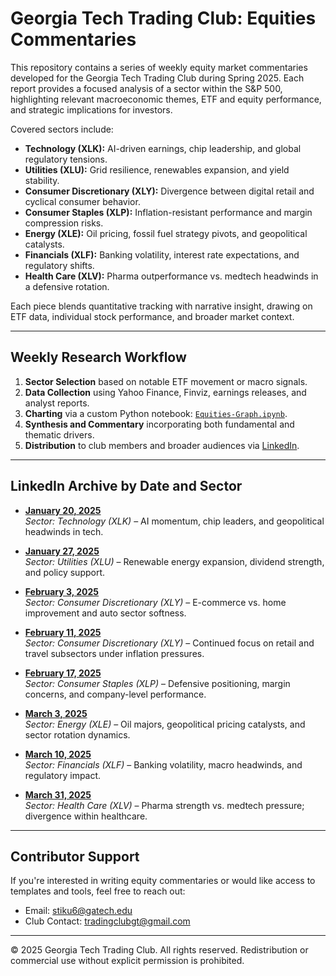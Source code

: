 # Georgia Tech Trading Club: Equities Commentaries

This repository contains a series of weekly equity market commentaries developed for the Georgia Tech Trading Club during Spring 2025. Each report provides a focused analysis of a sector within the S&P 500, highlighting relevant macroeconomic themes, ETF and equity performance, and strategic implications for investors.

Covered sectors include:

- **Technology (XLK):** AI-driven earnings, chip leadership, and global regulatory tensions.
- **Utilities (XLU):** Grid resilience, renewables expansion, and yield stability.
- **Consumer Discretionary (XLY):** Divergence between digital retail and cyclical consumer behavior.
- **Consumer Staples (XLP):** Inflation-resistant performance and margin compression risks.
- **Energy (XLE):** Oil pricing, fossil fuel strategy pivots, and geopolitical catalysts.
- **Financials (XLF):** Banking volatility, interest rate expectations, and regulatory shifts.
- **Health Care (XLV):** Pharma outperformance vs. medtech headwinds in a defensive rotation.

Each piece blends quantitative tracking with narrative insight, drawing on ETF data, individual stock performance, and broader market context.

---

## Weekly Research Workflow

1. **Sector Selection** based on notable ETF movement or macro signals.
2. **Data Collection** using Yahoo Finance, Finviz, earnings releases, and analyst reports.
3. **Charting** via a custom Python notebook: [`Equities-Graph.ipynb`](./Equities-Graph.ipynb).
4. **Synthesis and Commentary** incorporating both fundamental and thematic drivers.
5. **Distribution** to club members and broader audiences via [LinkedIn](https://www.linkedin.com/company/tradingclubgt/).

---

## LinkedIn Archive by Date and Sector

- **[January 20, 2025](https://www.linkedin.com/posts/tradingclubgt_market-insights-21january2025-activity-7287531806323597312-9VpT)**  
  *Sector: Technology (XLK)* – AI momentum, chip leaders, and geopolitical headwinds in tech.

- **[January 27, 2025](https://www.linkedin.com/posts/tradingclubgt_market-insights-27january2025-activity-7289663013186404355-bgxJ)**  
  *Sector: Utilities (XLU)* – Renewable energy expansion, dividend strength, and policy support.

- **[February 3, 2025](https://www.linkedin.com/posts/tradingclubgt_market-insights-3february2025-activity-7292199377429749761-IJaN)**  
  *Sector: Consumer Discretionary (XLY)* – E-commerce vs. home improvement and auto sector softness.

- **[February 11, 2025](https://www.linkedin.com/posts/tradingclubgt_market-insights-11february2025-activity-7295113583447687168-K7-X)**  
  *Sector: Consumer Discretionary (XLY)* – Continued focus on retail and travel subsectors under inflation pressures.

- **[February 17, 2025](https://www.linkedin.com/posts/tradingclubgt_market-insights-17feb2025-activity-7297265057367838723-oTjj)**  
  *Sector: Consumer Staples (XLP)* – Defensive positioning, margin concerns, and company-level performance.

- **[March 3, 2025](https://www.linkedin.com/posts/tradingclubgt_market-insights-3mar2025-activity-7302341095814803457-Pve3)**  
  *Sector: Energy (XLE)* – Oil majors, geopolitical pricing catalysts, and sector rotation dynamics.

- **[March 10, 2025](https://www.linkedin.com/posts/tradingclubgt_market-insights-10march2025-activity-7304867756418424832-p3J6)**  
  *Sector: Financials (XLF)* – Banking volatility, macro headwinds, and regulatory impact.

- **[March 31, 2025](https://www.linkedin.com/posts/tradingclubgt_market-insights-31march2025-activity-7312490109998645248-VBvn)**  
  *Sector: Health Care (XLV)* – Pharma strength vs. medtech pressure; divergence within healthcare.

---

## Contributor Support

If you're interested in writing equity commentaries or would like access to templates and tools, feel free to reach out:

- Email: stiku6@gatech.edu  
- Club Contact: tradingclubgt@gmail.com

---

© 2025 Georgia Tech Trading Club. All rights reserved. Redistribution or commercial use without explicit permission is prohibited.
